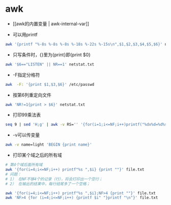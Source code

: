 # awk

* [[awk的内置变量 | awk-internal-var]]

* 可以用printf
```sh
awk '{printf "%-8s %-8s %-8s %-18s %-22s %-15s\n",$1,$2,$3,$4,$5,$6}' netstat.txt
```

* 只写条件时，{}里为{print}即{print $0}
```sh
awk '$6=="LISTEN" || NR==1' netstat.txt
```

* -F指定分格符
```sh
awk  -F: '{print $1,$3,$6}' /etc/passwd
```

* 按第6列重定向文件
```sh
awk 'NR!=1{print > $6}' netstat.txt
```

* 打印99乘法表
```sh
seq 9 | sed 'H;g' | awk -v RS='' '{for(i=1;i<=NF;i++)printf("%dx%d=%d%s", i, NR, i*NR, i==NR?"\n":"\t")}'
```

* -v可以传变量
```sh
awk -v name=light 'BEGIN {print name}'
```

* 打印某个域之后的所有域
```sh
# 第4个域后面所有域
awk '{for(i=4;i<=NF;i++) printf"%s ",$i} {print ""}' file.txt
# 问题：
# 1） 在NF不够4个的记录（行），将会打印出一个空行；
# 2） 在输出的结果中，每行结尾多了一个空格；

awk '{for(i=4;i<=NF;i++) printf"%s ",$i};NF>4 {print ""}' file.txt
awk 'NF>4 {for (i=4;i<=NF;i++) {printf $i" "}printf "\n"}' file.txt

```

